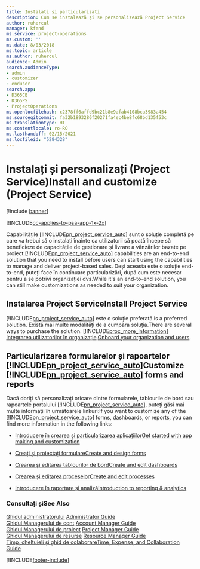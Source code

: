 ```yaml
---
title: Instalați și particularizați
description: Cum se instalează și se personalizează Project Service
author: ruhercul
manager: kfend
ms.service: project-operations
ms.custom: ''
ms.date: 8/03/2018
ms.topic: article
ms.author: ruhercul
audience: Admin
search.audienceType:
- admin
- customizer
- enduser
search.app:
- D365CE
- D365PS
- ProjectOperations
ms.openlocfilehash: c2378ff6affd9bc21b8e9afab4108bca3983a454
ms.sourcegitcommit: fa32b1893286f20271fa4ec4be8fc68bd135f53c
ms.translationtype: HT
ms.contentlocale: ro-RO
ms.lasthandoff: 02/15/2021
ms.locfileid: "5284328"
---
```

# <a name="install-and-customize-project-service"></a><span data-ttu-id="5a31f-103">Instalați și personalizați (Project Service)</span><span class="sxs-lookup"><span data-stu-id="5a31f-103">Install and customize (Project Service)</span></span>

[!include [banner](../includes/psa-now-project-operations.md)]

[!INCLUDE[cc-applies-to-psa-app-1x-2x](../includes/cc-applies-to-psa-app-1x-2x.md)]

<span data-ttu-id="5a31f-104">Capabilitățile [!INCLUDE[pn_project_service_auto](../includes/pn-project-service-auto.md)] sunt o soluție completă pe care va trebui să o instalați înainte ca utilizatorii să poată începe să beneficieze de capacitățile de gestionare și livrare a vânzărilor bazate pe proiect.</span><span class="sxs-lookup"><span data-stu-id="5a31f-104">[!INCLUDE[pn_project_service_auto](../includes/pn-project-service-auto.md)] capabilities are an end-to-end solution that you need to install before users can start using the capabilities to manage and deliver project-based sales.</span></span> <span data-ttu-id="5a31f-105">Deși aceasta este o soluție end-to-end, puteți face în continuare particularizări, după cum este necesar pentru a se potrivi organizației dvs.</span><span class="sxs-lookup"><span data-stu-id="5a31f-105">While it's an end-to-end solution, you can still make customizations as needed to suit your organization.</span></span>  
<!-- TODO: I expect to find the information on how to get and install this here. Please find that and add it here. Same for Project Service.--> 
  
## <a name="install-project-service"></a><span data-ttu-id="5a31f-106">Instalarea Project Service</span><span class="sxs-lookup"><span data-stu-id="5a31f-106">Install Project Service</span></span>  
 [!INCLUDE[pn_project_service_auto](../includes/pn-project-service-auto.md)] <span data-ttu-id="5a31f-107">este o soluție preferată.</span><span class="sxs-lookup"><span data-stu-id="5a31f-107">is a preferred solution.</span></span> <span data-ttu-id="5a31f-108">Există mai multe modalități de a cumpăra soluția.</span><span class="sxs-lookup"><span data-stu-id="5a31f-108">There are several ways to purchase the solution.</span></span> [!INCLUDE[proc_more_information](../includes/proc-more-information.md)] <span data-ttu-id="5a31f-109">[Integrarea utilizatorilor în organizație](https://docs.microsoft.com/dynamics365/customerengagement/on-premises/admin/onboard-your-organization-and-users-to-dynamics-365-online).</span><span class="sxs-lookup"><span data-stu-id="5a31f-109">[Onboard your organization and users](https://docs.microsoft.com/dynamics365/customerengagement/on-premises/admin/onboard-your-organization-and-users-to-dynamics-365-online).</span></span>  
  
## <a name="customize-pn_project_service_auto-forms-and-reports"></a><span data-ttu-id="5a31f-110">Particularizarea formularelor și rapoartelor [!INCLUDE[pn_project_service_auto](../includes/pn-project-service-auto.md)]</span><span class="sxs-lookup"><span data-stu-id="5a31f-110">Customize [!INCLUDE[pn_project_service_auto](../includes/pn-project-service-auto.md)] forms and reports</span></span>  
 <span data-ttu-id="5a31f-111">Dacă doriți să personalizați oricare dintre formularele, tablourile de bord sau rapoartele portalului [!INCLUDE[pn_project_service_auto](../includes/pn-project-service-auto.md)], puteți găsi mai multe informații în următoarele linkuri:</span><span class="sxs-lookup"><span data-stu-id="5a31f-111">If you want to customize any of the [!INCLUDE[pn_project_service_auto](../includes/pn-project-service-auto.md)] forms, dashboards, or reports, you can find more information in the following links:</span></span>  
  
- [<span data-ttu-id="5a31f-112">Introducere în crearea și particularizarea aplicațiilor</span><span class="sxs-lookup"><span data-stu-id="5a31f-112">Get started with app making and customization</span></span>](https://docs.microsoft.com/dynamics365/customerengagement/on-premises/customize/getting-started-customization)  
  
- [<span data-ttu-id="5a31f-113">Creați și proiectați formulare</span><span class="sxs-lookup"><span data-stu-id="5a31f-113">Create and design forms</span></span>](https://docs.microsoft.com/dynamics365/customerengagement/on-premises/customize/create-design-forms)  
  
- [<span data-ttu-id="5a31f-114">Crearea și editarea tablourilor de bord</span><span class="sxs-lookup"><span data-stu-id="5a31f-114">Create and edit dashboards</span></span>](https://docs.microsoft.com/dynamics365/customerengagement/on-premises/customize/create-edit-dashboards)  
  
- [<span data-ttu-id="5a31f-115">Crearea și editarea proceselor</span><span class="sxs-lookup"><span data-stu-id="5a31f-115">Create and edit processes</span></span>](https://docs.microsoft.com/dynamics365/customerengagement/on-premises/customize/guide-staff-through-common-tasks-processes)  
  
- [<span data-ttu-id="5a31f-116">Introducere în raportare și analiză</span><span class="sxs-lookup"><span data-stu-id="5a31f-116">Introduction to reporting & analytics</span></span>](https://docs.microsoft.com/dynamics365/customerengagement/on-premises/analytics/reporting-analytics-with-dynamics-365)  
  
### <a name="see-also"></a><span data-ttu-id="5a31f-117">Consultați și</span><span class="sxs-lookup"><span data-stu-id="5a31f-117">See Also</span></span>  
 <span data-ttu-id="5a31f-118">[Ghidul administratorului](../psa/admin-guide.md) </span><span class="sxs-lookup"><span data-stu-id="5a31f-118">[Administrator Guide](../psa/admin-guide.md) </span></span>  
 <span data-ttu-id="5a31f-119">[Ghidul Managerului de cont](../psa/account-manager-guide.md) </span><span class="sxs-lookup"><span data-stu-id="5a31f-119">[Account Manager Guide](../psa/account-manager-guide.md) </span></span>  
 <span data-ttu-id="5a31f-120">[Ghidul Managerului de proiect](../psa/project-manager-guide.md) </span><span class="sxs-lookup"><span data-stu-id="5a31f-120">[Project Manager Guide](../psa/project-manager-guide.md) </span></span>  
 <span data-ttu-id="5a31f-121">[Ghidul Managerului de resurse](../psa/resource-manager-guide.md) </span><span class="sxs-lookup"><span data-stu-id="5a31f-121">[Resource Manager Guide](../psa/resource-manager-guide.md) </span></span>  
 [<span data-ttu-id="5a31f-122">Timp, cheltuieli și ghid de colaborare</span><span class="sxs-lookup"><span data-stu-id="5a31f-122">Time, Expense, and Collaboration Guide</span></span>](../psa/time-expense-collaboration-guide.md)


[!INCLUDE[footer-include](../includes/footer-banner.md)]